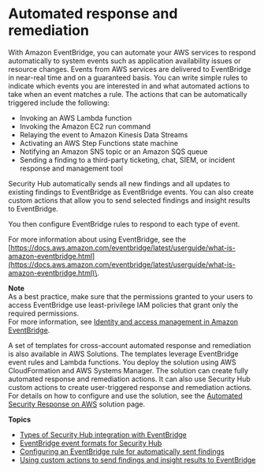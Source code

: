 # Automated response and remediation<a name="securityhub-cloudwatch-events"></a>

With Amazon EventBridge, you can automate your AWS services to respond automatically to system events such as application availability issues or resource changes\. Events from AWS services are delivered to EventBridge in near\-real time and on a guaranteed basis\. You can write simple rules to indicate which events you are interested in and what automated actions to take when an event matches a rule\. The actions that can be automatically triggered include the following:
+ Invoking an AWS Lambda function
+ Invoking the Amazon EC2 run command
+ Relaying the event to Amazon Kinesis Data Streams
+ Activating an AWS Step Functions state machine
+ Notifying an Amazon SNS topic or an Amazon SQS queue
+ Sending a finding to a third\-party ticketing, chat, SIEM, or incident response and management tool

Security Hub automatically sends all new findings and all updates to existing findings to EventBridge as EventBridge events\. You can also create custom actions that allow you to send selected findings and insight results to EventBridge\.

You then configure EventBridge rules to respond to each type of event\.

For more information about using EventBridge, see the [https://docs.aws.amazon.com/eventbridge/latest/userguide/what-is-amazon-eventbridge.html](https://docs.aws.amazon.com/eventbridge/latest/userguide/what-is-amazon-eventbridge.html)\.

**Note**  
As a best practice, make sure that the permissions granted to your users to access EventBridge use least\-privilege IAM policies that grant only the required permissions\.  
For more information, see [Identity and access management in Amazon EventBridge](https://docs.aws.amazon.com/eventbridge/latest/userguide/auth-and-access-control-eventbridge.html)\. 

A set of templates for cross\-account automated response and remediation is also available in AWS Solutions\. The templates leverage EventBridge event rules and Lambda functions\. You deploy the solution using AWS CloudFormation and AWS Systems Manager\. The solution can create fully automated response and remediation actions\. It can also use Security Hub custom actions to create user\-triggered response and remediation actions\. For details on how to configure and use the solution, see the [Automated Security Response on AWS](http://aws.amazon.com/solutions/implementations/aws-security-hub-automated-response-and-remediation/) solution page\.

**Topics**
+ [Types of Security Hub integration with EventBridge](securityhub-cwe-integration-types.md)
+ [EventBridge event formats for Security Hub](securityhub-cwe-event-formats.md)
+ [Configuring an EventBridge rule for automatically sent findings](securityhub-cwe-all-findings.md)
+ [Using custom actions to send findings and insight results to EventBridge](securityhub-cwe-custom-actions.md)